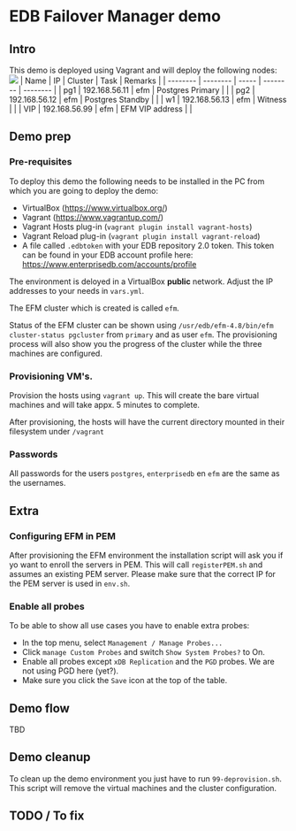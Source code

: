# EDB Failover Manager demo

## Intro
This demo is deployed using Vagrant and will deploy the following nodes:
![](https://www.enterprisedb.com/docs/static/68da4913f0bb3b9a09585ec16cf63c5f/0c69d/failover_manager_overview.png)
| Name | IP | Cluster | Task | Remarks |
| -------- | -------- | ----- | -------- | -------- |
| pg1 | 192.168.56.11 | efm | Postgres Primary |  |
| pg2 | 192.168.56.12 | efm | Postgres Standby | |
| w1 | 192.168.56.13 | efm | Witness |  |
| VIP | 192.168.56.99 | efm | EFM VIP address | |

## Demo prep
### Pre-requisites
To deploy this demo the following needs to be installed in the PC from which you are going to deploy the demo:

- VirtualBox (https://www.virtualbox.org/)
- Vagrant (https://www.vagrantup.com/)
- Vagrant Hosts plug-in (`vagrant plugin install vagrant-hosts`)
- Vagrant Reload plug-in (`vagrant plugin install vagrant-reload`)
- A file called `.edbtoken` with your EDB repository 2.0 token. This token can be found in your EDB account profile here: https://www.enterprisedb.com/accounts/profile

The environment is deloyed in a VirtualBox **public** network. Adjust the IP addresses to your needs in `vars.yml`.

The EFM cluster which is created is called `efm`. 

Status of the EFM cluster can be shown using `/usr/edb/efm-4.8/bin/efm cluster-status pgcluster` from `primary` and as user `efm`. The provisioning process will also show you the progress of the cluster while the three machines are configured.

### Provisioning VM's.
Provision the hosts using `vagrant up`. This will create the bare virtual machines and will take appx. 5 minutes to complete. 

After provisioning, the hosts will have the current directory mounted in their filesystem under `/vagrant`

### Passwords
All passwords for the users `postgres`, `enterprisedb` en `efm` are the same as the usernames.

## Extra
### Configuring EFM in PEM
After provisioning the EFM environment the installation script will ask you if yo want to enroll the servers in PEM. This will call `registerPEM.sh` and assumes an existing PEM server. Please make sure that the correct IP for the PEM server is used in `env.sh`.

### Enable all probes
To be able to show all use cases you have to enable extra probes:
- In the top menu, select `Management / Manage Probes...`
- Click `manage Custom Probes` and switch `Show System Probes?` to On.
- Enable all probes except `xDB Replication` and the `PGD` probes. We are not using PGD here (yet?).
- Make sure you click the `Save` icon at the top of the table.

## Demo flow
TBD

## Demo cleanup
To clean up the demo environment you just have to run `99-deprovision.sh`. This script will remove the virtual machines and the cluster configuration.

## TODO / To fix
